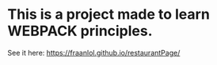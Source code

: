 # This is a project made to learn WEBPACK principles.
See it here: https://fraanlol.github.io/restaurantPage/
